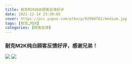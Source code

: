 ```yaml
---
title: 耐克M2K纯白顾客反馈好评
date: 2021-12-14 23:30:05
cover: https://pic.yupoo.com/ptbxcp/9299df62/medium.jpg
tags: [耐克,M2K]
categories: [顾客反馈]
---
```


###  耐克M2K纯白顾客反馈好评，感谢兄弟！
![](https://pic.yupoo.com/ptbxcp/dcc1fdc3/60b5aa27.jpg)
![](https://pic.yupoo.com/ptbxcp/9299df62/a21bcab2.jpg)
